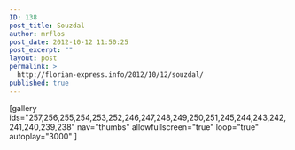 ```yaml
---
ID: 138
post_title: Souzdal
author: mrflos
post_date: 2012-10-12 11:50:25
post_excerpt: ""
layout: post
permalink: >
  http://florian-express.info/2012/10/12/souzdal/
published: true
---
```

[gallery ids="257,256,255,254,253,252,246,247,248,249,250,251,245,244,243,242,241,240,239,238" nav="thumbs"  allowfullscreen="true" loop="true" autoplay="3000" ]